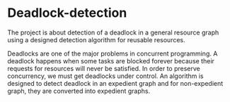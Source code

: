 # Deadlock-detection
The project is about detection of a deadlock in a general resource graph using a designed detection algorithm for reusable resources.

Deadlocks are one of the major problems in concurrent programming. A deadlock happens when some tasks are blocked forever because their requests for resources will never be satisfied. In order to preserve concurrency, we must get deadlocks under control. An algorithm is designed to detect deadlock in an expedient graph and for non-expedient graph, they are converted into expedient graphs.

